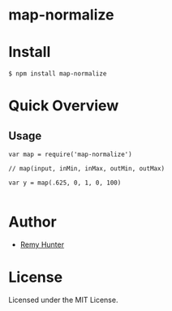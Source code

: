 # map-normalize


# Install

` $ npm install map-normalize ` 

# Quick Overview

## Usage

```
var map = require('map-normalize')

// map(input, inMin, inMax, outMin, outMax)

var y = map(.625, 0, 1, 0, 100)


````


# Author

- [Remy Hunter](https://remyhunt.net)



# License

Licensed under the MIT License.

